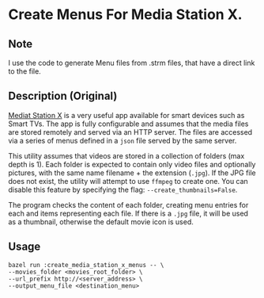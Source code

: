 # Create Menus For Media Station X.

## Note

I use the code to generate Menu files from .strm files, that have a direct link to the file.


## Description (Original)

[Mediat Station X](http://msx.benzac.de/info) is a very useful app available
for smart devices such as Smart TVs. The app is fully configurable and assumes
that the media files are stored remotely and served via an HTTP server. The
files are accessed via a series of menus defined in a `json` file served by the
same server.

This utility assumes that videos are stored in a collection of folders (max
depth is 1). Each folder is expected to contain only video files and optionally
pictures, with the same name filename + the extension (`.jpg`). If the JPG file
does not exist, the utility will attempt to use `ffmpeg` to create one. You can
disable this feature by specifying the flag: `--create_thumbnails=False`.

The program checks the content of each folder, creating menu entries for each
and items representing each file. If there is a `.jpg` file, it will be used
as a thumbnail, otherwise the default movie icon is used.

## Usage

```
bazel run :create_media_station_x_menus -- \
--movies_folder <movies_root_folder> \
--url_prefix http://<server_address> \
--output_menu_file <destination_menu>
```
